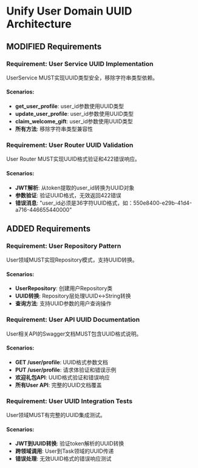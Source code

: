 # Unify User Domain UUID Architecture

## MODIFIED Requirements

### Requirement: User Service UUID Implementation
UserService MUST实现UUID类型安全，移除字符串类型依赖。

#### Scenarios:
- **get_user_profile**: user_id参数使用UUID类型
- **update_user_profile**: user_id参数使用UUID类型
- **claim_welcome_gift**: user_id参数使用UUID类型
- **所有方法**: 移除字符串类型兼容性

### Requirement: User Router UUID Validation
User Router MUST实现UUID格式验证和422错误响应。

#### Scenarios:
- **JWT解析**: 从token提取的user_id转换为UUID对象
- **参数验证**: 验证UUID格式，无效返回422错误
- **错误消息**: "user_id必须是36字符UUID格式，如：550e8400-e29b-41d4-a716-446655440000"

## ADDED Requirements

### Requirement: User Repository Pattern
User领域MUST实现Repository模式，支持UUID转换。

#### Scenarios:
- **UserRepository**: 创建用户Repository类
- **UUID转换**: Repository层处理UUID↔String转换
- **查询方法**: 支持UUID参数的用户查询操作

### Requirement: User API UUID Documentation
User相关API的Swagger文档MUST包含UUID格式说明。

#### Scenarios:
- **GET /user/profile**: UUID格式参数文档
- **PUT /user/profile**: 请求体验证和错误示例
- **欢迎礼包API**: UUID格式验证和错误响应
- **所有User API**: 完整的UUID文档覆盖

### Requirement: User UUID Integration Tests
User领域MUST有完整的UUID集成测试。

#### Scenarios:
- **JWT到UUID转换**: 验证token解析的UUID转换
- **跨领域调用**: User到Task领域的UUID传递
- **错误处理**: 无效UUID格式的错误响应测试